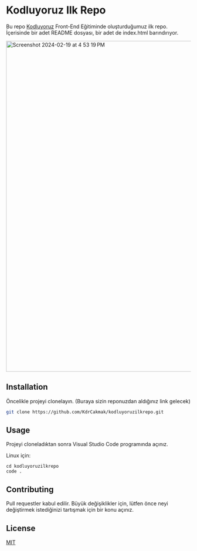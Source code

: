# Kodluyoruz Ilk Repo

Bu repo [Kodluyoruz](https://www.kodluyoruz.org) Front-End Eğitiminde oluşturduğumuz ilk repo. İçerisinde bir adet README dosyası, bir adet de index.html barındırıyor.

<img width="903" alt="Screenshot 2024-02-19 at 4 53 19 PM" src="https://github.com/KdrCakmak/kodluyoruzilkrepo/assets/142748123/02b36825-fef9-4484-bfe7-85322e9e7e43">

## Installation

Öncelikle projeyi clonelayın. (Buraya sizin reponuzdan aldığınız link gelecek)

```bash
git clone https://github.com/KdrCakmak/kodluyoruzilkrepo.git
```

## Usage

Projeyi cloneladıktan sonra Visual Studio Code programında açınız.

Linux için:
```linux
cd kodluyoruzilkrepo
code .
```

## Contributing
Pull requestler kabul edilir. Büyük değişiklikler için, lütfen önce neyi değiştirmek istediğinizi tartışmak için bir konu açınız.


## License
[MIT](https://choosealicense.com/licenses/mit/)
